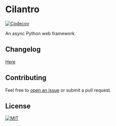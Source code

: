 # Cilantro

[![Codecov](https://img.shields.io/codecov/c/github/iamgodot/cilantro?token=Z2N93KXO0Q&style=for-the-badge)](https://codecov.io/gh/iamgodot/cilantro)

An async Python web framework.

## Changelog

[Here](docs/CHANGELOG.md)

## Contributing

Feel free to [open an issue](https://github.com/iamgodot/cilantro/issues) or submit a pull request.

## License

[![MIT](https://img.shields.io/github/license/iamgodot/cilantro?label=license&style=for-the-badge)](LICENSE)
